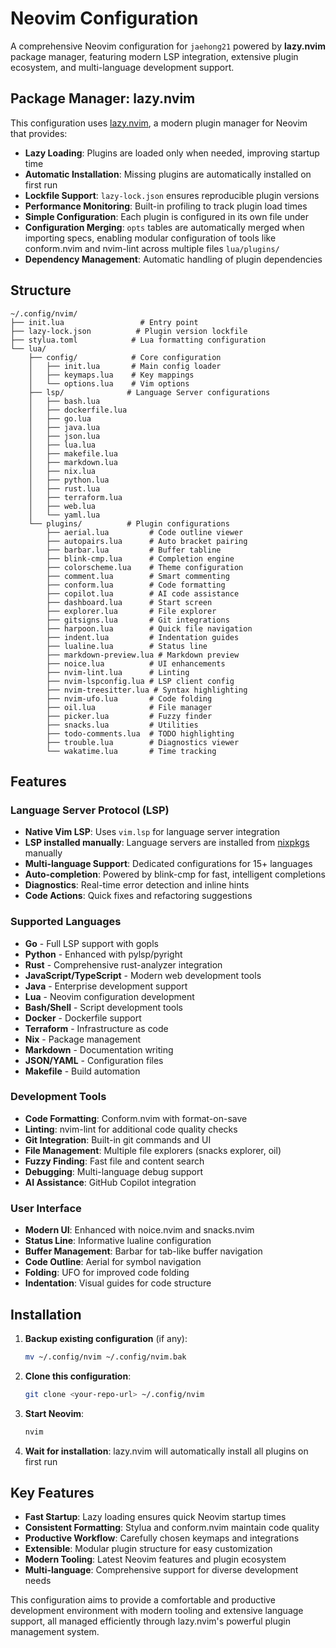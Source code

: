 # Neovim Configuration

A comprehensive Neovim configuration for `jaehong21` powered by **lazy.nvim**
package manager, featuring modern LSP integration, extensive plugin ecosystem,
and multi-language development support.

## Package Manager: lazy.nvim

This configuration uses [lazy.nvim](https://github.com/folke/lazy.nvim), a
modern plugin manager for Neovim that provides:

- **Lazy Loading**: Plugins are loaded only when needed, improving startup time
- **Automatic Installation**: Missing plugins are automatically installed on
  first run
- **Lockfile Support**: `lazy-lock.json` ensures reproducible plugin versions
- **Performance Monitoring**: Built-in profiling to track plugin load times
- **Simple Configuration**: Each plugin is configured in its own file under
- **Configuration Merging**: `opts` tables are automatically merged when
  importing specs, enabling modular configuration of tools like conform.nvim and
  nvim-lint across multiple files `lua/plugins/`
- **Dependency Management**: Automatic handling of plugin dependencies

## Structure

```
~/.config/nvim/
├── init.lua                 # Entry point
├── lazy-lock.json          # Plugin version lockfile
├── stylua.toml            # Lua formatting configuration
└── lua/
    ├── config/            # Core configuration
    │   ├── init.lua       # Main config loader
    │   ├── keymaps.lua    # Key mappings
    │   └── options.lua    # Vim options
    ├── lsp/              # Language Server configurations
    │   ├── bash.lua
    │   ├── dockerfile.lua
    │   ├── go.lua
    │   ├── java.lua
    │   ├── json.lua
    │   ├── lua.lua
    │   ├── makefile.lua
    │   ├── markdown.lua
    │   ├── nix.lua
    │   ├── python.lua
    │   ├── rust.lua
    │   ├── terraform.lua
    │   ├── web.lua
    │   └── yaml.lua
    └── plugins/          # Plugin configurations
        ├── aerial.lua         # Code outline viewer
        ├── autopairs.lua      # Auto bracket pairing
        ├── barbar.lua         # Buffer tabline
        ├── blink-cmp.lua      # Completion engine
        ├── colorscheme.lua    # Theme configuration
        ├── comment.lua        # Smart commenting
        ├── conform.lua        # Code formatting
        ├── copilot.lua        # AI code assistance
        ├── dashboard.lua      # Start screen
        ├── explorer.lua       # File explorer
        ├── gitsigns.lua       # Git integrations
        ├── harpoon.lua        # Quick file navigation
        ├── indent.lua         # Indentation guides
        ├── lualine.lua        # Status line
        ├── markdown-preview.lua # Markdown preview
        ├── noice.lua          # UI enhancements
        ├── nvim-lint.lua      # Linting
        ├── nvim-lspconfig.lua # LSP client config
        ├── nvim-treesitter.lua # Syntax highlighting
        ├── nvim-ufo.lua       # Code folding
        ├── oil.lua            # File manager
        ├── picker.lua         # Fuzzy finder
        ├── snacks.lua         # Utilities
        ├── todo-comments.lua  # TODO highlighting
        ├── trouble.lua        # Diagnostics viewer
        └── wakatime.lua       # Time tracking
```

## Features

### Language Server Protocol (LSP)

- **Native Vim LSP**: Uses `vim.lsp` for language server integration
- **LSP installed manually**: Language servers are installed from
  [nixpkgs](https://github.com/NixOS/nixpkgs) manually
- **Multi-language Support**: Dedicated configurations for 15+ languages
- **Auto-completion**: Powered by blink-cmp for fast, intelligent completions
- **Diagnostics**: Real-time error detection and inline hints
- **Code Actions**: Quick fixes and refactoring suggestions

### Supported Languages

- **Go** - Full LSP support with gopls
- **Python** - Enhanced with pylsp/pyright
- **Rust** - Comprehensive rust-analyzer integration
- **JavaScript/TypeScript** - Modern web development tools
- **Java** - Enterprise development support
- **Lua** - Neovim configuration development
- **Bash/Shell** - Script development tools
- **Docker** - Dockerfile support
- **Terraform** - Infrastructure as code
- **Nix** - Package management
- **Markdown** - Documentation writing
- **JSON/YAML** - Configuration files
- **Makefile** - Build automation

### Development Tools

- **Code Formatting**: Conform.nvim with format-on-save
- **Linting**: nvim-lint for additional code quality checks
- **Git Integration**: Built-in git commands and UI
- **File Management**: Multiple file explorers (snacks explorer, oil)
- **Fuzzy Finding**: Fast file and content search
- **Debugging**: Multi-language debug support
- **AI Assistance**: GitHub Copilot integration

### User Interface

- **Modern UI**: Enhanced with noice.nvim and snacks.nvim
- **Status Line**: Informative lualine configuration
- **Buffer Management**: Barbar for tab-like buffer navigation
- **Code Outline**: Aerial for symbol navigation
- **Folding**: UFO for improved code folding
- **Indentation**: Visual guides for code structure

## Installation

1. **Backup existing configuration** (if any):
   ```bash
   mv ~/.config/nvim ~/.config/nvim.bak
   ```

2. **Clone this configuration**:
   ```bash
   git clone <your-repo-url> ~/.config/nvim
   ```

3. **Start Neovim**:
   ```bash
   nvim
   ```

4. **Wait for installation**: lazy.nvim will automatically install all plugins
   on first run

## Key Features

- **Fast Startup**: Lazy loading ensures quick Neovim startup times
- **Consistent Formatting**: Stylua and conform.nvim maintain code quality
- **Productive Workflow**: Carefully chosen keymaps and integrations
- **Extensible**: Modular plugin structure for easy customization
- **Modern Tooling**: Latest Neovim features and plugin ecosystem
- **Multi-language**: Comprehensive support for diverse development needs

This configuration aims to provide a comfortable and productive development
environment with modern tooling and extensive language support, all managed
efficiently through lazy.nvim's powerful plugin management system.
